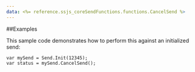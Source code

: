 ```yaml
---
data: <%= reference.ssjs_coreSendFunctions.functions.CancelSend %>
---
```


##Examples

This sample code demonstrates how to perform this against an initialized send:
```
var mySend = Send.Init(12345);
var status = mySend.CancelSend();
```
